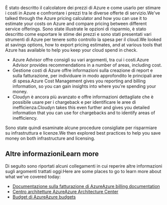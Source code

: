 <span data-ttu-id="4d365-101">È stato descritto il calcolatore dei prezzi di Azure e come usarlo per stimare i costi in Azure e confrontare i prezzi tra le diverse offerte di servizio.</span><span class="sxs-lookup"><span data-stu-id="4d365-101">We've talked through the Azure pricing calculator and how you can use it to estimate your costs on Azure and compare pricing between different service offerings.</span></span> <span data-ttu-id="4d365-102">Sono state illustrate le opzioni di risparmio, è stato descritto come esportare le stime dei prezzi e sono stati presentati vari strumenti di Azure per tenere sotto controllo la spesa per il cloud.</span><span class="sxs-lookup"><span data-stu-id="4d365-102">We looked at savings options, how to export pricing estimates, and at various tools that Azure has available to help you keep your cloud spend in check.</span></span>

- <span data-ttu-id="4d365-103">Azure Advisor offre consigli su vari argomenti, tra cui i costi.</span><span class="sxs-lookup"><span data-stu-id="4d365-103">Azure Advisor provides recommendations in a number of areas, including cost.</span></span>
- <span data-ttu-id="4d365-104">Gestione costi di Azure offre informazioni sulla creazione di report e sulla fatturazione, per individuare in modo approfondito le principali aree di spesa.</span><span class="sxs-lookup"><span data-stu-id="4d365-104">Azure Cost Management gives you reporting and billing information, so you can gain insights into where you're spending your money.</span></span> 
- <span data-ttu-id="4d365-105">Cloudyn è ancora più avanzato e offre informazioni dettagliate che è possibile usare per i chargeback e per identificare le aree di inefficienza.</span><span class="sxs-lookup"><span data-stu-id="4d365-105">Cloudyn takes this even further and gives you detailed information that you can use for chargebacks and to identify areas of inefficiency.</span></span>

<span data-ttu-id="4d365-106">Sono state quindi esaminate alcune procedure consigliate per risparmiare su infrastruttura e licenze.</span><span class="sxs-lookup"><span data-stu-id="4d365-106">We then explored best practices to help you save money on both infrastructure and licensing.</span></span>

## <a name="learn-more"></a><span data-ttu-id="4d365-107">Altre informazioni</span><span class="sxs-lookup"><span data-stu-id="4d365-107">Learn more</span></span>

<span data-ttu-id="4d365-108">Di seguito sono riportati alcuni collegamenti in cui reperire altre informazioni sugli argomenti trattati oggi:</span><span class="sxs-lookup"><span data-stu-id="4d365-108">Here are some places to go to learn more about what we've covered today:</span></span>

- [<span data-ttu-id="4d365-109">Documentazione sulla fatturazione di Azure</span><span class="sxs-lookup"><span data-stu-id="4d365-109">Azure billing documentation</span></span>](https://docs.microsoft.com/azure/billing/)
- [<span data-ttu-id="4d365-110">Centro architetture Azure</span><span class="sxs-lookup"><span data-stu-id="4d365-110">Azure Architecture Center</span></span>](https://docs.microsoft.com/azure/architecture/)
- [<span data-ttu-id="4d365-111">Budget di Azure</span><span class="sxs-lookup"><span data-stu-id="4d365-111">Azure budgets</span></span>](https://docs.microsoft.com/azure/billing/billing-cost-management-budget-scenario)



